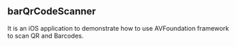 ## barQrCodeScanner

It is an iOS application to demonstrate how to use AVFoundation framework to scan QR and Barcodes.

